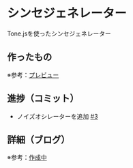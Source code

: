# シンセジェネレーター

Tone.jsを使ったシンセジェネレーター

## 作ったもの

※参考：[プレビュー]()

## 進捗（コミット）

- ノイズオシレーターを追加 [#3](https://github.com/ryo-i/synth-generator/issues/3)

## 詳細（ブログ）

※参考：[作成中]()